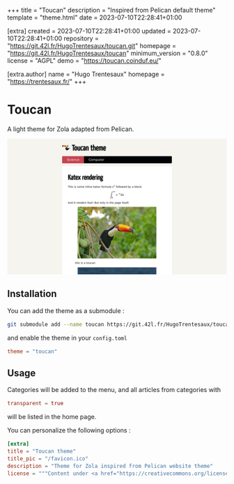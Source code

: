 
+++
title = "Toucan"
description = "Inspired from Pelican default theme"
template = "theme.html"
date = 2023-07-10T22:28:41+01:00

[extra]
created = 2023-07-10T22:28:41+01:00
updated = 2023-07-10T22:28:41+01:00
repository = "https://git.42l.fr/HugoTrentesaux/toucan.git"
homepage = "https://git.42l.fr/HugoTrentesaux/toucan"
minimum_version = "0.8.0"
license = "AGPL"
demo = "https://toucan.coinduf.eu/"

[extra.author]
name = "Hugo Trentesaux"
homepage = "https://trentesaux.fr/"
+++        

# Toucan

A light theme for Zola adapted from Pelican.

![screenshot](./screenshot.png)

## Installation

You can add the theme as a submodule :

```bash
git submodule add --name toucan https://git.42l.fr/HugoTrentesaux/toucan.git themes/toucan
```

and enable the theme in your `config.toml`

```toml
theme = "toucan"
```

## Usage

Categories will be added to the menu, and all articles from categories with

```toml
transparent = true
```

will be listed in the home page.

You can personalize the following options :

```toml
[extra]
title = "Toucan theme"
title_pic = "/favicon.ico"
description = "Theme for Zola inspired from Pelican website theme"
license = """Content under <a href="https://creativecommons.org/licenses/by-sa/4.0/">CC BY-SA</a> Licence"""
```


        